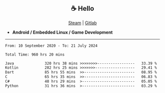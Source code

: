 <h2 align="center"> ☕ Hello </h2>

<p align="center">
  <a href="https://steamcommunity.com/id/Niforances/">Steam</a> |
  <a href="https://gitlab.com/niforances">Gitlab</a>
</p>

 - **Android / Embedded Linux / Game Development**

------

<!--START_SECTION:waka-->

```txt
From: 10 September 2020 - To: 21 July 2024

Total Time: 960 hrs 20 mins

Java              320 hrs 38 mins >>>>>>>>-----------------   33.39 %
Kotlin            282 hrs 25 mins >>>>>>>------------------   29.41 %
Dart              85 hrs 55 mins  >>-----------------------   08.95 %
C                 65 hrs 35 mins  >>-----------------------   06.83 %
C#                48 hrs 29 mins  >------------------------   05.05 %
Python            31 hrs 36 mins  >------------------------   03.29 %
```

<!--END_SECTION:waka-->
